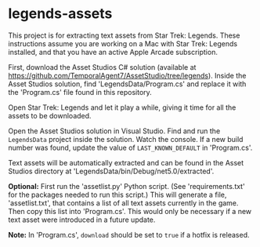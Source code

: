 # legends-assets
 
This project is for extracting text assets from Star Trek: Legends. These instructions assume you are working on a Mac with Star Trek: Legends installed, and that you have an active Apple Arcade subscription.

First, download the Asset Studios C# solution (available at https://github.com/TemporalAgent7/AssetStudio/tree/legends). Inside the Asset Studios solution, find 'LegendsData/Program.cs' and replace it with the 'Program.cs' file found in this repository.

Open Star Trek: Legends and let it play a while, giving it time for all the assets to be downloaded.

Open the Asset Studios solution in Visual Studio. Find and run the `LegendsData` project inside the solution. Watch the console. If a new build number was found, update the value of `LAST_KNOWN_DEFAULT` in 'Program.cs'.

Text assets will be automatically extracted and can be found in the Asset Studios directory at 'LegendsData/bin/Debug/net5.0/extracted'.

**Optional:** First run the 'assetlist.py' Python script. (See 'requirements.txt' for the packages needed to run this script.) This will generate a file, 'assetlist.txt', that contains a list of all text assets currently in the game. Then copy this list into 'Program.cs'. This would only be necessary if a new text asset were introduced in a future update.

**Note:** In 'Program.cs', `download` should be set to `true` if a hotfix is released.
